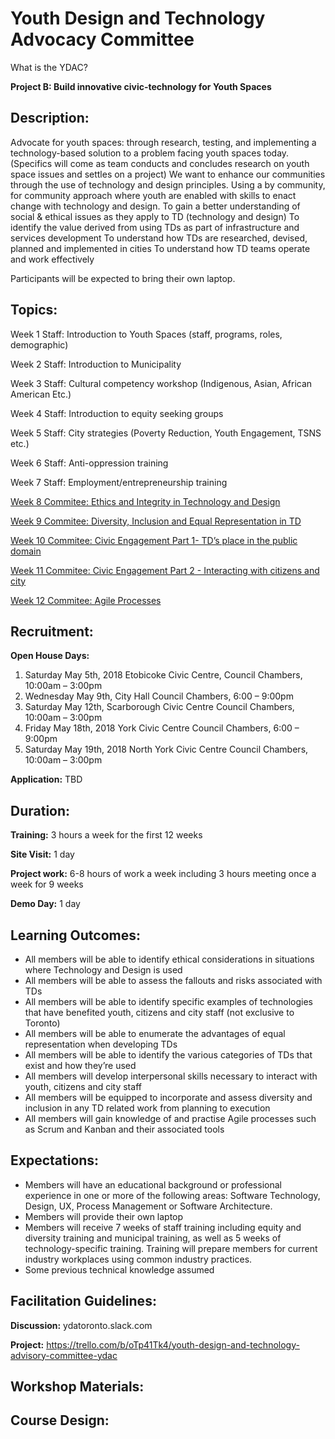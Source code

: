 # Youth Design and Technology Advocacy Committee 
What is the YDAC? 

**Project B:  Build innovative civic-technology for Youth Spaces**

## Description: 
Advocate for youth spaces: through research, testing, and implementing a technology-based solution to a problem facing youth spaces today. (Specifics will come as team conducts and concludes research on youth space issues and settles on a project)
We want to enhance our communities through the use of technology and design principles. Using a by community, for community approach where youth are enabled with skills to enact change with technology and design.
To gain a better understanding of social & ethical issues as they apply to TD (technology and design)
To identify the value derived from using TDs as part of infrastructure and services development
To understand how TDs  are researched, devised, planned and implemented in cities
To understand how TD teams operate and work effectively

Participants will be expected to bring their own laptop.

## Topics: 
Week 1 Staff: Introduction to Youth Spaces (staff, programs, roles, demographic)

Week 2 Staff: Introduction to Municipality

Week 3 Staff: Cultural competency workshop (Indigenous, Asian, African American Etc.)

Week 4 Staff: Introduction to equity seeking groups

Week 5 Staff: City strategies (Poverty Reduction, Youth Engagement, TSNS etc.)

Week 6 Staff: Anti-oppression training

Week 7 Staff: Employment/entrepreneurship training

[Week 8 Commitee: Ethics and Integrity in Technology and Design](exercise-1.md)

[Week 9 Commitee: Diversity, Inclusion and Equal Representation in TD](exercise-2.md)

[Week 10 Commitee: Civic Engagement Part 1- TD’s place in the public domain](exercise-3.md)

[Week 11 Commitee: Civic Engagement Part 2 - Interacting with citizens and city](exercise-4.md)

[Week 12 Commitee: Agile Processes](exercise-5.md) 

## Recruitment: 
**Open House Days:**
1. Saturday May 5th, 2018 Etobicoke Civic Centre, Council Chambers, 10:00am – 3:00pm
2. Wednesday May 9th, City Hall Council Chambers, 6:00 – 9:00pm
3. Saturday May 12th, Scarborough Civic Centre Council Chambers, 10:00am – 3:00pm
4. Friday May 18th, 2018 York Civic Centre Council Chambers, 6:00 – 9:00pm
5. Saturday May 19th, 2018 North York Civic Centre Council Chambers, 10:00am – 3:00pm

**Application:** TBD

## Duration:  

**Training:** 3 hours a week for the first 12 weeks

**Site Visit:** 1 day  

**Project work:** 6-8 hours of work a week including 3 hours meeting once a week for 9 weeks

**Demo Day:** 1 day 

## Learning Outcomes: 
- All members will be able to identify ethical considerations in situations where Technology and Design is used
- All members will be able to assess the fallouts and risks associated with TDs
- All members will be able to identify specific examples of technologies that have benefited youth, citizens and city staff (not exclusive to Toronto)
- All members will be able to enumerate the advantages of equal representation when developing TDs
- All members will be able to identify the various categories of TDs that exist and how they’re used
- All members will develop interpersonal skills necessary to interact with youth, citizens and city staff
- All members will be equipped to incorporate and assess diversity and inclusion in any TD related work from planning to execution
- All members will gain knowledge of and practise Agile processes such as Scrum and Kanban and their associated tools

## Expectations: 
- Members will have an educational background or professional experience in one or more of the following areas: Software Technology, Design, UX, Process Management or Software Architecture.
- Members will provide their own laptop
- Members will receive 7 weeks of staff training including equity and diversity training and municipal training, as well as 5 weeks of technology-specific training. Training will prepare members for current industry workplaces using common industry practices. 
- Some previous technical knowledge assumed 

## Facilitation Guidelines:
**Discussion:** ydatoronto.slack.com

**Project:** https://trello.com/b/oTp41Tk4/youth-design-and-technology-advisory-committee-ydac 

## Workshop Materials:


## Course Design: 
